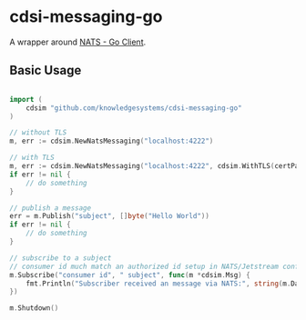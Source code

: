 # cdsi-messaging-go

A wrapper around [NATS - Go Client](https://github.com/nats-io/nats.go).

## Basic Usage

```go

import (
	cdsim "github.com/knowledgesystems/cdsi-messaging-go"
)

// without TLS
m, err := cdsim.NewNatsMessaging("localhost:4222")

// with TLS
m, err := cdsim.NewNatsMessaging("localhost:4222", cdsim.WithTLS(certPath, keyPath, userId, pw))
if err != nil {
	// do something
}

// publish a message
err = m.Publish("subject", []byte("Hello World"))
if err != nil {
	// do something	
}

// subscribe to a subject
// consumer id much match an authorized id setup in NATS/Jetstream configuration 
m.Subscribe("consumer id", " subject", func(m *cdsim.Msg) {
	fmt.Println("Subscriber received an message via NATS:", string(m.Data))
})

m.Shutdown()
```
